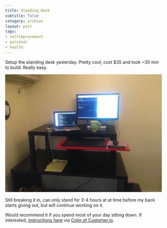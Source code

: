 ```yaml
---
title: Standing Desk
subtitle: false
category: archive
layout: post
tags:
- selfimprovement
- personal
- health
---
```


Setup the standing desk yesterday. Pretty cool, cost $35 and took ~30 min to build. Really easy.

![standingdesk](/images/standingdesk.jpg)

Still breaking it in, can only stand for 3-4 hours at at time before my back starts giving out, but will continue working on it.

Would recommend it if you spend most of your day sitting down. If interested, [instructions here](http://iamnotaprogrammer.com/Ikea-Standing-desk-for-22-dollars.html) via [Colin of Customer.io](https://twitter.com/alphacolin).